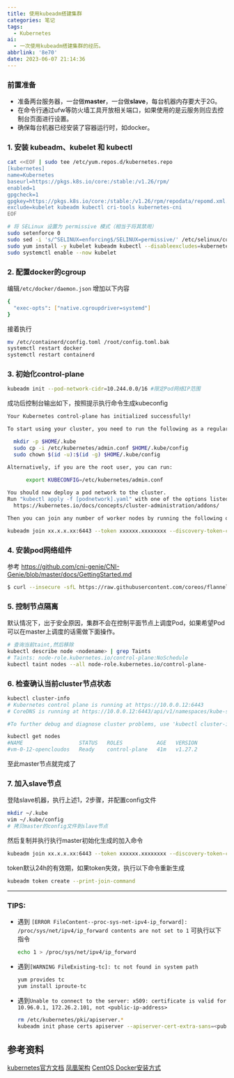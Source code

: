 ```yaml
---
title: 使用kubeadm搭建集群
categories: 笔记
tags:
  - Kubernetes
ai:
  - 一次使用kubeadm搭建集群的经历。
abbrlink: '8e70'
date: 2023-06-07 21:14:36
---
```

  
### 前置准备

 - 准备两台服务器，一台做**master**，一台做**slave**，每台机器内存要大于2G。
 - 在命令行通过ufw等防火墙工具开放相关端口，如果使用的是云服务则应去控制台页面进行设置。
 - 确保每台机器已经安装了容器运行时，如docker。

### 1. 安装 kubeadm、kubelet 和 kubectl

```bash
cat <<EOF | sudo tee /etc/yum.repos.d/kubernetes.repo
[kubernetes]
name=Kubernetes
baseurl=https://pkgs.k8s.io/core:/stable:/v1.26/rpm/
enabled=1
gpgcheck=1
gpgkey=https://pkgs.k8s.io/core:/stable:/v1.26/rpm/repodata/repomd.xml.key
exclude=kubelet kubeadm kubectl cri-tools kubernetes-cni
EOF

# 将 SELinux 设置为 permissive 模式（相当于将其禁用）
sudo setenforce 0
sudo sed -i 's/^SELINUX=enforcing$/SELINUX=permissive/' /etc/selinux/config
sudo yum install -y kubelet kubeadm kubectl --disableexcludes=kubernetes
sudo systemctl enable --now kubelet
```

### 2. 配置docker的cgroup

  编辑`/etc/docker/daemon.json` 增加以下内容

```bash
{
  "exec-opts": ["native.cgroupdriver=systemd"]
}
```

接着执行

```bash
mv /etc/containerd/config.toml /root/config.toml.bak
systemctl restart docker
systemctl restart containerd
```

### 3. 初始化control-plane

```bash
kubeadm init --pod-network-cidr=10.244.0.0/16 #限定Pod网络IP范围
```

成功后控制台输出如下，按照提示执行命令生成kubeconfig

```bash
Your Kubernetes control-plane has initialized successfully!

To start using your cluster, you need to run the following as a regular user:

  mkdir -p $HOME/.kube
  sudo cp -i /etc/kubernetes/admin.conf $HOME/.kube/config
  sudo chown $(id -u):$(id -g) $HOME/.kube/config

Alternatively, if you are the root user, you can run:

	  export KUBECONFIG=/etc/kubernetes/admin.conf
	
You should now deploy a pod network to the cluster.
Run "kubectl apply -f [podnetwork].yaml" with one of the options listed at:
  https://kubernetes.io/docs/concepts/cluster-administration/addons/

Then you can join any number of worker nodes by running the following on each as root:

kubeadm join xx.x.x.xx:6443 --token xxxxxx.xxxxxxxx --discovery-token-ca-cert-hash sha256:xxxxxxxxxxxxxxxxxx
```

### 4. 安装pod网络组件

参考 https://github.com/cni-genie/CNI-Genie/blob/master/docs/GettingStarted.md

```bash
$ curl --insecure -sfL https://raw.githubusercontent.com/coreos/flannel/master/Documentation/kube-flannel.yml | kubectl apply -f -
```

### 5. 控制节点隔离

默认情况下，出于安全原因，集群不会在控制平面节点上调度Pod，如果希望Pod可以在master上调度的话需做下面操作。

```bash
# 查询当前taint,然后移除
kubectl describe node <nodename> | grep Taints
# Taints: node-role.kubernetes.io/control-plane:NoSchedule 
kubectl taint nodes --all node-role.kubernetes.io/control-plane-
```

### 6. 检查确认当前cluster节点状态

```bash
kubectl cluster-info
# Kubernetes control plane is running at https://10.0.0.12:6443
# CoreDNS is running at https://10.0.0.12:6443/api/v1/namespaces/kube-system/services/kube-dns:dns/proxy

#To further debug and diagnose cluster problems, use 'kubectl cluster-info dump'.

kubectl get nodes
#NAME                  STATUS   ROLES           AGE   VERSION
#vm-0-12-opencloudos   Ready    control-plane   41m   v1.27.2
```

至此master节点就完成了

### 7. 加入slave节点

登陆slave机器，执行上述1，2步骤，并配置config文件

```bash
mkdir ~/.kube
vim ~/.kube/config
# 拷贝master的config文件到slave节点
```

然后复制并执行执行master初始化生成的加入命令

```bash
kubeadm join xx.x.x.xx:6443 --token xxxxxx.xxxxxxxx --discovery-token-ca-cert-hash sha256:xxxxxxxxxxxxxxxxxx
```

token默认24h的有效期，如果token失效，执行以下命令重新生成

```bash
kubeadm token create --print-join-command
```

---

### TIPS:

- 遇到 `[ERROR FileContent--proc-sys-net-ipv4-ip_forward]: /proc/sys/net/ipv4/ip_forward contents are not set to 1` 可执行以下指令

    ```bash
    echo 1 > /proc/sys/net/ipv4/ip_forward
    ```

- 遇到`[WARNING FileExisting-tc]: tc not found in system path`

    ```bash
    yum provides tc
    yum install iproute-tc
    ```
- 遇到`Unable to connect to the server: x509: certificate is valid for 10.96.0.1, 172.26.2.101, not <public-ip-address>`

    ```bash
    rm /etc/kubernetes/pki/apiserver.*
    kubeadm init phase certs apiserver --apiserver-cert-extra-sans=<public_ip>
    ```


## 参考资料
[kubernetes官方文档](https://kubernetes.io/zh-cn/docs/setup/production-environment/tools/kubeadm/)
[凤凰架构](http://icyfenix.cn/appendix/deployment-env-setup/setup-kubernetes/setup-kubeadm.html)
[CentOS Docker安装方式](https://computingforgeeks.com/install-docker-and-docker-compose-on-rhel-8-centos-8/)
